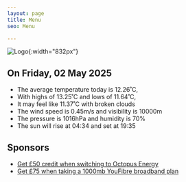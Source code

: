```yaml
---
layout: page
title: Menu
seo: Menu

---
```


![Logo](/images/logo.jpg){:width="832px"}

<!-- weather_marker starts -->
## On Friday, 02 May 2025

- The average temperature today is 12.26˚C,
- With highs of 13.25˚C and lows of 11.64˚C,
- It may feel like 11.37˚C with broken clouds
- The wind speed is 0.45m/s and visibility is 10000m
- The pressure is 1016hPa and humidity is 70%
- The sun will rise at 04:34 and set at 19:35

<!-- weather_marker ends -->

## Sponsors

- [Get £50 credit when switching to Octopus Energy](https://bit.ly/3oD1nnS)
- [Get £75 when taking a 1000mb YouFibre broadband plan](https://aklam.io/91zWhU?)
